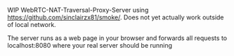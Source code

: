 WIP WebRTC-NAT-Traversal-Proxy-Server using https://github.com/sinclairzx81/smoke/. Does not yet actually work outside of local network. 

The server runs as a web page in your browser and forwards all requests to localhost:8080 where your real server should be running
